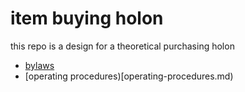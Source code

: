 # item buying holon

this repo is a design for a theoretical purchasing holon

- [bylaws](bylaws.md)
- [operating procedures)[operating-procedures.md)
